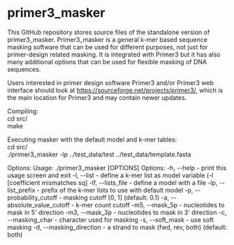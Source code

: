 # primer3_masker

This GitHub repository stores source files of the standalone version of primer3_masker.
Primer3_masker is a general k-mer based sequence masking software that can be used for different purposes, not just for primer-design related masking.
It is integrated with Primer3 but it has also many additional options that can be used for flexible masking of DNA sequences. 

Users interested in primer design software Primer3 and/or Primer3 web interface should look at https://sourceforge.net/projects/primer3/, which is the main location for Primer3 and may contain newer updates.


Compiling:  
cd src/  
make  


Executing masker with the default model and k-mer tables:  
cd src/  
./primer3_masker -lp ../test_data/test ../test_data/template.fasta  

Options:
Usage: ./primer3_masker [OPTIONS] <INPUTFILE>
Options:
    -h, --help                   - print this usage screen and exit
    -l, --list                   - define a k-mer list as model variable (-l <LISTNAME> [coefficient mismatches sq]
    -lf, --lists_file            - define a model with a file
    -lp, --list_prefix           - prefix of the k-mer lists to use with default model
    -p, --probability_cutoff     - masking cutoff [0, 1] (default: 0.1)
    -a, --absolute_value_cutoff  - k-mer count cutoff
    -m5, --mask_5p               - nucleotides to mask in 5' direction
    -m3, --mask_3p               - nucleotides to mask in 3' direction
    -c, --masking_char           - character used for masking
    -s, --soft_mask              - use soft masking
    -d, --masking_direction      - a strand to mask (fwd, rev, both) (default: both)